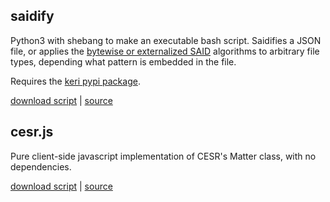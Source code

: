 ## saidify
Python3 with shebang to make an executable bash script. Saidifies a JSON file, or applies the [bytewise or externalized SAID](https://dhh1128.github.io/papers/bes.pdf) algorithms to arbitrary file types, depending what pattern is embedded in the file.

Requires the [keri pypi package](https://pypi.org/search/?q=keri).

[download script](saidify) | [source](https://github.com/dhh1128/keri-tools/blob/main/saidify)

## cesr.js
Pure client-side javascript implementation of CESR's Matter class, with no dependencies.

[download script](cesr.js) | [source](https://github.com/dhh1128/keri-tools/blob/main/cesr.js)
